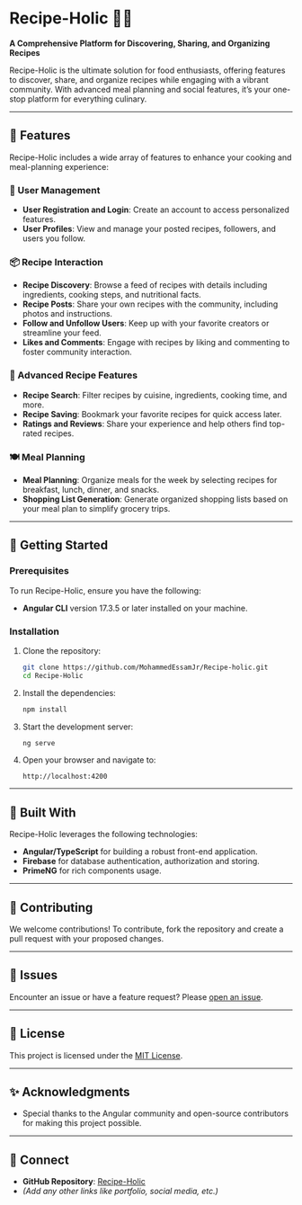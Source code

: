 # Recipe-Holic 🍲✨  
**A Comprehensive Platform for Discovering, Sharing, and Organizing Recipes**  

Recipe-Holic is the ultimate solution for food enthusiasts, offering features to discover, share, and organize recipes while engaging with a vibrant community. With advanced meal planning and social features, it’s your one-stop platform for everything culinary.

---

## 🌟 Features  
Recipe-Holic includes a wide array of features to enhance your cooking and meal-planning experience:

### 🔑 User Management  
- **User Registration and Login**: Create an account to access personalized features.  
- **User Profiles**: View and manage your posted recipes, followers, and users you follow.  

### 📦 Recipe Interaction  
- **Recipe Discovery**: Browse a feed of recipes with details including ingredients, cooking steps, and nutritional facts.  
- **Recipe Posts**: Share your own recipes with the community, including photos and instructions.  
- **Follow and Unfollow Users**: Keep up with your favorite creators or streamline your feed.  
- **Likes and Comments**: Engage with recipes by liking and commenting to foster community interaction.  

### 🍳 Advanced Recipe Features  
- **Recipe Search**: Filter recipes by cuisine, ingredients, cooking time, and more.  
- **Recipe Saving**: Bookmark your favorite recipes for quick access later.  
- **Ratings and Reviews**: Share your experience and help others find top-rated recipes.  

### 🍽️ Meal Planning  
- **Meal Planning**: Organize meals for the week by selecting recipes for breakfast, lunch, dinner, and snacks.  
- **Shopping List Generation**: Generate organized shopping lists based on your meal plan to simplify grocery trips.  

---

## 🚀 Getting Started  

### Prerequisites  
To run Recipe-Holic, ensure you have the following:  
- **Angular CLI** version 17.3.5 or later installed on your machine.  

### Installation  
1. Clone the repository:  
   ```bash  
   git clone https://github.com/MohammedEssamJr/Recipe-holic.git  
   cd Recipe-Holic  
   ```  
2. Install the dependencies:  
   ```bash  
   npm install  
   ```  
3. Start the development server:  
   ```bash  
   ng serve  
   ```  
4. Open your browser and navigate to:  
   ```
   http://localhost:4200
   ```

---

## 🔧 Built With  
Recipe-Holic leverages the following technologies:  
- **Angular/TypeScript** for building a robust front-end application.  
- **Firebase** for database authentication, authorization and storing.
- **PrimeNG** for rich components usage.  

---

## 🤝 Contributing  
We welcome contributions! To contribute, fork the repository and create a pull request with your proposed changes.  

---

## 🐛 Issues  
Encounter an issue or have a feature request? Please [open an issue](https://github.com/MohammedEssamJr/Recipe-holic/issues).  

---

## 📜 License  
This project is licensed under the [MIT License](LICENSE).  

---

## ✨ Acknowledgments  
- Special thanks to the Angular community and open-source contributors for making this project possible.  

---

## 💬 Connect  
- **GitHub Repository**: [Recipe-Holic](https://github.com/Diivxblo/Recipe-holic)  
- *(Add any other links like portfolio, social media, etc.)*
